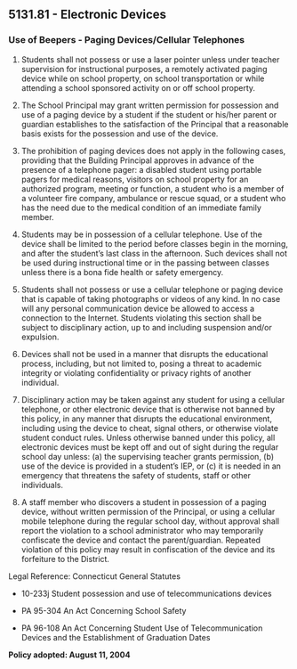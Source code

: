 ## 5131.81 - Electronic Devices

### Use of Beepers - Paging Devices/Cellular Telephones

1.  Students shall not possess or use a laser pointer unless under teacher supervision for instructional purposes, a remotely activated paging device while on school property, on school transportation or while attending a school sponsored activity on or off school property. 

2.  The School Principal may grant written permission for possession and use of a paging device by a student if the student or his/her parent or guardian establishes to the satisfaction of the Principal that a reasonable basis exists for the possession and use of the device.

3.  The prohibition of paging devices does not apply in the following cases, providing that the Building Principal approves in advance of the presence of a telephone pager: a disabled student using portable pagers for medical reasons, visitors on school property for an authorized program, meeting or function, a student who is a member of a volunteer fire company, ambulance or rescue squad, or a student who has the need due to the medical condition of an immediate family member.

4.  Students may be in possession of a cellular telephone. Use of the device shall be limited to the period before classes begin in the morning, and after the student’s last class in the afternoon.  Such devices shall not be used during instructional time or in the passing between classes unless there is a bona fide health or safety emergency.

5.  Students shall not possess or use a cellular telephone or paging device that is capable of taking photographs or videos of any kind. In no case will any personal communication device be allowed to access a connection to the Internet. Students violating this section shall be subject to disciplinary action, up to and including suspension and/or expulsion.

6.  Devices shall not be used in a manner that disrupts the educational process, including, but not limited to, posing a threat to academic integrity or violating confidentiality or privacy rights of another individual.

7.  Disciplinary action may be taken against any student for using a cellular telephone, or other electronic device that is otherwise not banned by this policy, in any manner that disrupts the educational environment, including using the device to cheat, signal others, or otherwise violate student conduct rules.  Unless otherwise banned under this policy, all electronic devices must be kept off and out of sight during the regular school day unless: (a) the supervising teacher grants permission, (b) use of the device is provided in a student’s IEP, or (c) it is needed in an emergency that threatens the safety of students, staff or other individuals.

8.  A staff member who discovers a student in possession of a paging device, without written permission of the Principal, or using a cellular mobile telephone during the regular school day, without approval shall report the violation to a school administrator who may temporarily confiscate the device and contact the parent/guardian.  Repeated violation of this policy may result in confiscation of the device and its forfeiture to the District.

Legal Reference:  Connecticut General Statutes

* 10-233j Student possession and use of telecommunications devices

* PA 95-304 An Act Concerning School Safety

* PA 96-108 An Act Concerning Student Use of Telecommunication Devices and the Establishment of Graduation Dates

**Policy adopted:  August 11, 2004**

